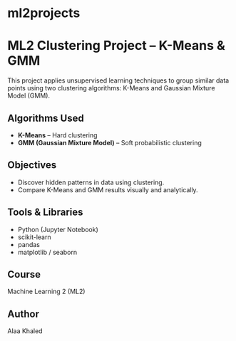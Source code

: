 # ml2projects
# ML2 Clustering Project – K-Means & GMM

This project applies unsupervised learning techniques to group similar data points using two clustering algorithms: K-Means and Gaussian Mixture Model (GMM).

## Algorithms Used
- **K-Means** – Hard clustering
- **GMM (Gaussian Mixture Model)** – Soft probabilistic clustering

## Objectives
- Discover hidden patterns in data using clustering.
- Compare K-Means and GMM results visually and analytically.

## Tools & Libraries
- Python (Jupyter Notebook)
- scikit-learn
- pandas
- matplotlib / seaborn

## Course
Machine Learning 2 (ML2)

## Author
Alaa Khaled
